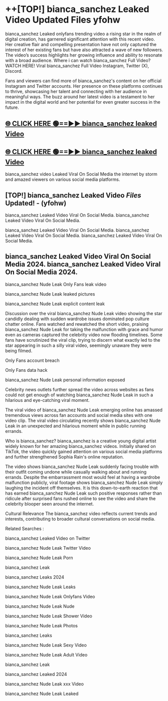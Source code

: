 # ++[TOP!] bianca_sanchez Leaked Video Updated Files yfohw<br>

bianca_sanchez Leaked onlyfans trending video a rising star in the realm of digital creation, has garnered significant attention with this recent video. Her creative flair and compelling presentation have not only captured the interest of her existing fans but have also attracted a wave of new followers. The video’s success highlights her growing influence and ability to resonate with a broad audience.
Where i can watch bianca_sanchez Full Video? WATCH HERE! Viral bianca_sanchez Full Video Instagram, Twitter (X), Discord.


Fans and viewers can find more of bianca_sanchez's content on her official Instagram and Twitter accounts. Her presence on these platforms continues to thrive, showcasing her talent and connecting with her audience in meaningful ways. The buzz around her latest video is a testament to her impact in the digital world and her potential for even greater success in the future.


## [🌐 CLICK HERE 🟢==►► bianca_sanchez leaked Video ](https://xnudes.xyz/go)

## [🌐 CLICK HERE 🟢==►► bianca_sanchez leaked Video ](https://xnudes.xyz/go)



bianca_sanchez video Leaked Viral On Social Media the internet by storm and amazed viewers on various social media platforms.


## [TOP!] bianca_sanchez Leaked Video *Files* Updated! - (yfohw)

bianca_sanchez Leaked Video Viral On Social Media. bianca_sanchez Leaked Video Viral On Social Media.

bianca_sanchez Leaked Video Viral On Social Media. bianca_sanchez Leaked Video Viral On Social Media. bianca_sanchez Leaked Video Viral On Social Media.


## bianca_sanchez Leaked Video Viral On Social Media 2024. bianca_sanchez Leaked Video Viral On Social Media 2024.
bianca_sanchez Nude Leak Only Fans leak video

bianca_sanchez Nude Leak leaked pictures

bianca_sanchez Nude Leak explicit content leak

Discussion over the viral bianca_sanchez Nude Leak video showing the star candidly dealing with sudden wardrobe issues dominated pop culture chatter online. Fans watched and rewatched the short video, praising bianca_sanchez Nude Leak for taking the malfunction with grace and humor even as cameras captured the celebrity video now flooding timelines. Some fans have scrutinized the viral clip, trying to discern what exactly led to the star appearing in such a silly viral video, seemingly unaware they were being filmed.


Only Fans account breach

Only Fans data hack

bianca_sanchez Nude Leak personal information exposed

Celebrity news outlets further spread the video across websites as fans could not get enough of watching bianca_sanchez Nude Leak in such a hilarious and eye-catching viral moment.


The viral video of bianca_sanchez Nude Leak emerging online has amassed tremendous views across fan accounts and social media sites with one video clip. The viral video circulating recently shows bianca_sanchez Nude Leak in an unexpected and hilarious moment while in public running errands.


Who is bianca_sanchez? bianca_sanchez is a creative young digital artist widely known for her amazing bianca_sanchez videos. Initially shared on TikTok, the video quickly gained attention on various social media platforms and further strengthened Sophia Rain's online reputation.

The video shows bianca_sanchez Nude Leak suddenly facing trouble with their outfit coming undone while casually walking about and running errands. Despite the embarrassment most would feel at having a wardrobe malfunction publicly, viral footage shows bianca_sanchez Nude Leak simply laughing the incident off themselves. It is this down-to-earth reaction that has earned bianca_sanchez Nude Leak such positive responses rather than ridicule after surprised fans rushed online to see the video and share the celebrity blooper seen around the internet.

Cultural Relevance The bianca_sanchez video reflects current trends and interests, contributing to broader cultural conversations on social media.

Related Searches :

bianca_sanchez Leaked Video on Twitter

bianca_sanchez Nude Leak Twitter Video

bianca_sanchez Nude Leak Porn

bianca_sanchez Leak 

bianca_sanchez Leaks 2024

bianca_sanchez Nude Leak Leaks

bianca_sanchez Nude Leak Onlyfans Video

bianca_sanchez Nude Leak Nude

bianca_sanchez Nude Leak Shower Video

bianca_sanchez Nude Leak Photos

bianca_sanchez Leaks

bianca_sanchez Nude Leak Sexy Video

bianca_sanchez Nude Leak Adult Video

bianca_sanchez Leak

bianca_sanchez Leaked 2024

bianca_sanchez Nude Leak xxx Video

bianca_sanchez Nude Leak Leaked